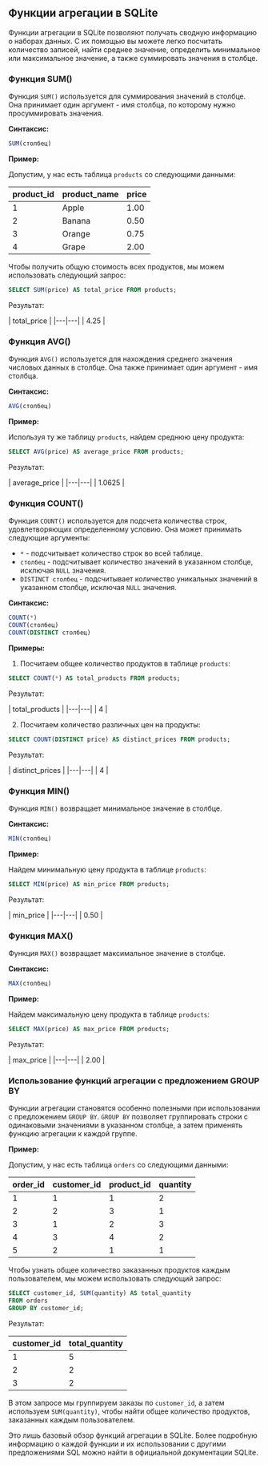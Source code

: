 ## Функции агрегации в SQLite

Функции агрегации в SQLite позволяют получать сводную информацию о наборах данных. С их помощью вы можете легко посчитать количество записей, найти среднее значение, определить минимальное или максимальное значение, а также суммировать значения в столбце.

### Функция SUM()

Функция `SUM()` используется для суммирования значений в столбце. Она принимает один аргумент - имя столбца, по которому нужно просуммировать значения.

**Синтаксис:**

```sql
SUM(столбец)
```

**Пример:**

Допустим, у нас есть таблица `products` со следующими данными:

| product_id | product_name | price |
|---|---|---|
| 1 | Apple | 1.00 |
| 2 | Banana | 0.50 |
| 3 | Orange | 0.75 |
| 4 | Grape | 2.00 |

Чтобы получить общую стоимость всех продуктов, мы можем использовать следующий запрос:

```sql
SELECT SUM(price) AS total_price FROM products;
```

Результат:

| total_price |
|---|---|
| 4.25 |

### Функция AVG()

Функция `AVG()` используется для нахождения среднего значения числовых данных в столбце. Она также принимает один аргумент - имя столбца.

**Синтаксис:**

```sql
AVG(столбец)
```

**Пример:**

Используя ту же таблицу `products`, найдем среднюю цену продукта:

```sql
SELECT AVG(price) AS average_price FROM products;
```

Результат:

| average_price |
|---|---|
| 1.0625 |

### Функция COUNT()

Функция `COUNT()` используется для подсчета количества строк, удовлетворяющих определенному условию. Она может принимать следующие аргументы:

- `*` - подсчитывает количество строк во всей таблице.
- `столбец` - подсчитывает количество значений в указанном столбце, исключая `NULL` значения.
- `DISTINCT столбец` - подсчитывает количество уникальных значений в указанном столбце, исключая `NULL` значения.

**Синтаксис:**

```sql
COUNT(*)
COUNT(столбец)
COUNT(DISTINCT столбец)
```

**Примеры:**

1. Посчитаем общее количество продуктов в таблице `products`:

```sql
SELECT COUNT(*) AS total_products FROM products;
```

Результат:

| total_products |
|---|---|
| 4 |

2. Посчитаем количество различных цен на продукты:

```sql
SELECT COUNT(DISTINCT price) AS distinct_prices FROM products;
```

Результат:

| distinct_prices |
|---|---|
| 4 |

### Функция MIN()

Функция `MIN()` возвращает минимальное значение в столбце.

**Синтаксис:**

```sql
MIN(столбец)
```

**Пример:**

Найдем минимальную цену продукта в таблице `products`:

```sql
SELECT MIN(price) AS min_price FROM products;
```

Результат:

| min_price |
|---|---|
| 0.50 |

### Функция MAX()

Функция `MAX()` возвращает максимальное значение в столбце.

**Синтаксис:**

```sql
MAX(столбец)
```

**Пример:**

Найдем максимальную цену продукта в таблице `products`:

```sql
SELECT MAX(price) AS max_price FROM products;
```

Результат:

| max_price |
|---|---|
| 2.00 |

### Использование функций агрегации с предложением GROUP BY

Функции агрегации становятся особенно полезными при использовании с предложением `GROUP BY`. `GROUP BY` позволяет группировать строки с одинаковыми значениями в указанном столбце, а затем применять функцию агрегации к каждой группе.

**Пример:**

Допустим, у нас есть таблица `orders` со следующими данными:

| order_id | customer_id | product_id | quantity |
|---|---|---|---|
| 1 | 1 | 1 | 2 |
| 2 | 2 | 3 | 1 |
| 3 | 1 | 2 | 3 |
| 4 | 3 | 4 | 2 |
| 5 | 2 | 1 | 1 |

Чтобы узнать общее количество заказанных продуктов каждым пользователем, мы можем использовать следующий запрос:

```sql
SELECT customer_id, SUM(quantity) AS total_quantity 
FROM orders
GROUP BY customer_id;
```

Результат:

| customer_id | total_quantity |
|---|---|
| 1 | 5 |
| 2 | 2 |
| 3 | 2 |

В этом запросе мы группируем заказы по `customer_id`, а затем используем `SUM(quantity)`, чтобы найти общее количество продуктов, заказанных каждым пользователем.

Это лишь базовый обзор функций агрегации в SQLite. Более подробную информацию о каждой функции и их использовании с другими предложениями SQL можно найти в официальной документации SQLite.
